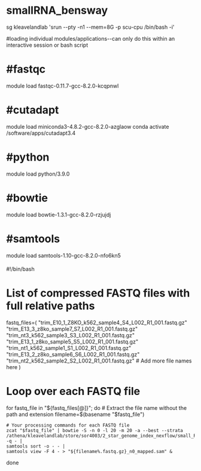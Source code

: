 # smallRNA_bensway

sg kleavelandlab 'srun --pty -n1 --mem=8G -p scu-cpu /bin/bash -i'

#loading individual modules/applications--can only do this within an interactive session or bash script 

#fastqc
=====
module load fastqc-0.11.7-gcc-8.2.0-kcqpnwl

#cutadapt
=======
module load miniconda3-4.8.2-gcc-8.2.0-azglaow
conda activate /software/apps/cutadapt3.4

#python
======
module load python/3.9.0

#bowtie
======
module load bowtie-1.3.1-gcc-8.2.0-rzjujdj

#samtools
========
module load samtools-1.10-gcc-8.2.0-nfo6kn5


#### 
#!/bin/bash

# List of compressed FASTQ files with full relative paths
fastq_files=(
    "trim_E10_1_Z8KO_k562_sample4_S4_L002_R1_001.fastq.gz"
    "trim_E13_3_z8ko_sample7_S7_L002_R1_001.fastq.gz"
    "trim_nt3_k562_sample3_S3_L002_R1_001.fastq.gz"
    "trim_E13_1_z8ko_sample5_S5_L002_R1_001.fastq.gz"
    "trim_nt1_k562_sample1_S1_L002_R1_001.fastq.gz"
    "trim_E13_2_z8ko_sample6_S6_L002_R1_001.fastq.gz"
    "trim_nt2_k562_sample2_S2_L002_R1_001.fastq.gz"
    # Add more file names here
)

# Loop over each FASTQ file
for fastq_file in "${fastq_files[@]}"; do
    # Extract the file name without the path and extension
    filename=$(basename "$fastq_file")

    # Your processing commands for each FASTQ file
    zcat "$fastq_file" | bowtie -S -n 0 -l 20 -m 20 -a --best --strata /athena/kleavelandlab/store/sor4003/2_star_genome_index_nexflow/small_RNA_genomes/mirBASE/bowtie_1_3_1_spack_load_index_mirBase/mature_mirBASE -q - | 
    samtools sort -o - - | 
    samtools view -F 4 - > "${filename%.fastq.gz}_n0_mapped.sam" &
done
